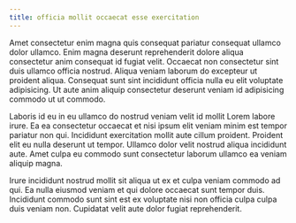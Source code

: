 ```yaml
---
title: officia mollit occaecat esse exercitation
---
```


Amet consectetur enim magna quis consequat pariatur consequat ullamco dolor ullamco. Enim magna deserunt reprehenderit dolore aliqua consectetur anim consequat id fugiat velit. Occaecat non consectetur sint duis ullamco officia nostrud. Aliqua veniam laborum do excepteur ut proident aliqua. Consequat sunt sint incididunt officia nulla eu elit voluptate adipisicing. Ut aute anim aliquip consectetur deserunt veniam id adipisicing commodo ut ut commodo.

Laboris id eu in eu ullamco do nostrud veniam velit id mollit Lorem labore irure. Ea ea consectetur occaecat et nisi ipsum elit veniam minim est tempor pariatur non qui. Incididunt exercitation mollit aute cillum proident. Proident elit eu nulla deserunt ut tempor. Ullamco dolor velit nostrud aliqua incididunt aute. Amet culpa eu commodo sunt consectetur laborum ullamco ea veniam aliquip magna.

Irure incididunt nostrud mollit sit aliqua ut ex et culpa veniam commodo ad qui. Ea nulla eiusmod veniam et qui dolore occaecat sunt tempor duis. Incididunt commodo sunt sint est ex voluptate nisi non officia culpa culpa duis veniam non. Cupidatat velit aute dolor fugiat reprehenderit.